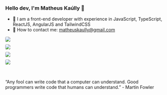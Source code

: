 ### Hello dev, I'm Matheus Kaúlly 👋

- 🚀 I am a front-end developer with experience in JavaScript, TypeScript, ReactJS, AngularJS and TailwindCSS
- 📩 How to contact me: matheuskaully@gmail.com

<div style="padding-bottom: 16px; display: flex; flex-direction: column; gap: 8px;">
  <a href="https://www.youtube.com/kaullygamer" target="_blank"><img src="https://img.shields.io/badge/YouTube-c792ea?style=for-the-badge&logo=youtube&logoColor=#10b981" style="border-radius: 3px;" target="_blank"></a>
  <a href="https://instagram.com/matheuskaully" target="_blank"><img src="https://img.shields.io/badge/-Instagram-c792ea?style=for-the-badge&logo=instagram&logoColor=#10b981" style="border-radius: 3px;" target="_blank"></a>
  <a href = "mailto:matheuskaully@gmail.com"><img src="https://img.shields.io/badge/-Gmail-c792ea?style=for-the-badge&logo=gmail&logoColor=#10b981" style="border-radius: 3px;" target="_blank"></a>
  <a href="https://www.linkedin.com/in/matheuskaully" target="_blank"><img src="https://img.shields.io/badge/-LinkedIn-c792ea?style=for-the-badge&logo=linkedin&logoColor=#10b981"  style="border-radius: 3px;" target="_blank"></a> 
</div>

<p style="padding-top: 16px;">“Any fool can write code that a computer can understand. Good programmers write code that humans can understand.” - Martin Fowler</p>
